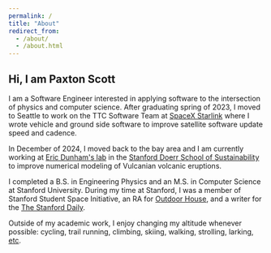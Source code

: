 ```yaml
---
permalink: /
title: "About"
redirect_from: 
  - /about/
  - /about.html
---
```


## Hi, I am Paxton Scott

I am a Software Engineer interested in applying software to the intersection of physics and computer science. After graduating spring of 2023, I moved to Seattle to work on the TTC Software Team at [SpaceX Starlink](https://www.starlink.com/us) where I wrote vehicle and ground side software to improve satellite software update speed and cadence. 

In December of 2024, I moved back to the bay area and I am currently working at [Eric Dunham's lab](https://pangea.stanford.edu/~edunham/) in the [Stanford Doerr School of Sustainability](https://sustainability.stanford.edu/) to improve numerical modeling of Vulcanian volcanic eruptions. 

I completed a B.S. in Engineering Physics and an M.S. in Computer Science at Stanford University. During my time at Stanford, I was a member of Stanford Student Space Initiative, an RA for [Outdoor House](https://stanforddaily.com/2022/02/23/new-to-the-neighborhood-outdoor-house-returns-with-a-focus-on-accessible-outdoor-education/), and a writer for the [The Stanford Daily](https://stanforddaily.com/author/paxtonscott/).

Outside of my academic work, I enjoy changing my altitude whenever possible: cycling, trail running, climbing, skiing, walking, strolling, larking, [etc](/adventures/). 


